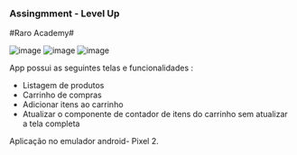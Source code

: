 ### Assingmment - Level Up ###
#Raro Academy#

![image](https://user-images.githubusercontent.com/74558321/126875482-7493c068-8540-4849-8758-b57fbbe7abc9.png)
![image](https://user-images.githubusercontent.com/74558321/126875488-c0bc434f-cdc4-4577-9483-e250fc05334c.png)
![image](https://user-images.githubusercontent.com/74558321/126875508-40f08098-1704-4f86-8aee-c624149c17a3.png)

 App possui as seguintes telas e funcionalidades :
- Listagem de produtos
- Carrinho de compras
- Adicionar itens ao carrinho
- Atualizar o componente de contador de itens do carrinho sem atualizar a tela completa



Aplicação no emulador android- Pixel 2.
